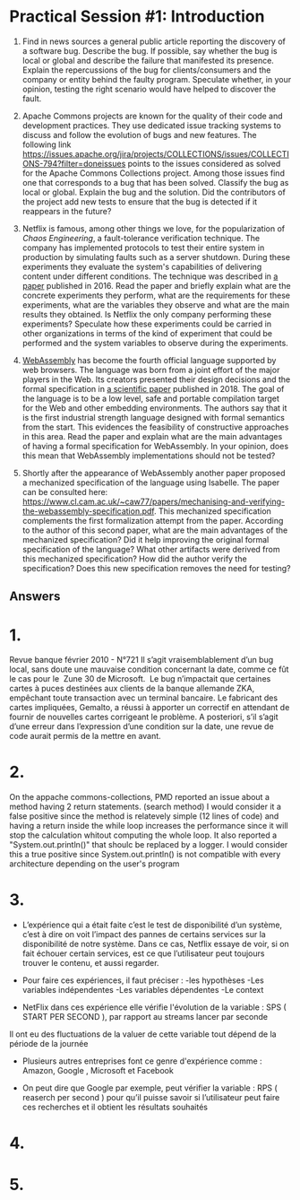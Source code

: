 # Practical Session #1: Introduction

1. Find in news sources a general public article reporting the discovery of a software bug. Describe the bug. If possible, say whether the bug is local or global and describe the failure that manifested its presence. Explain the repercussions of the bug for clients/consumers and the company or entity behind the faulty program. Speculate whether, in your opinion, testing the right scenario would have helped to discover the fault.

2. Apache Commons projects are known for the quality of their code and development practices. They use dedicated issue tracking systems to discuss and follow the evolution of bugs and new features. The following link https://issues.apache.org/jira/projects/COLLECTIONS/issues/COLLECTIONS-794?filter=doneissues points to the issues considered as solved for the Apache Commons Collections project. Among those issues find one that corresponds to a bug that has been solved. Classify the bug as local or global. Explain the bug and the solution. Did the contributors of the project add new tests to ensure that the bug is detected if it reappears in the future?

3. Netflix is famous, among other things we love, for the popularization of *Chaos Engineering*, a fault-tolerance verification technique. The company has implemented protocols to test their entire system in production by simulating faults such as a server shutdown. During these experiments they evaluate the system's capabilities of delivering content under different conditions. The technique was described in [a paper](https://arxiv.org/ftp/arxiv/papers/1702/1702.05843.pdf) published in 2016. Read the paper and briefly explain what are the concrete experiments they perform, what are the requirements for these experiments, what are the variables they observe and what are the main results they obtained. Is Netflix the only company performing these experiments? Speculate how these experiments could be carried in other organizations in terms of the kind of experiment that could be performed and the system variables to observe during the experiments.

4. [WebAssembly](https://webassembly.org/) has become the fourth official language supported by web browsers. The language was born from a joint effort of the major players in the Web. Its creators presented their design decisions and the formal specification in [a scientific paper](https://people.mpi-sws.org/~rossberg/papers/Haas,%20Rossberg,%20Schuff,%20Titzer,%20Gohman,%20Wagner,%20Zakai,%20Bastien,%20Holman%20-%20Bringing%20the%20Web%20up%20to%20Speed%20with%20WebAssembly.pdf) published in 2018. The goal of the language is to be a low level, safe and portable compilation target for the Web and other embedding environments. The authors say that it is the first industrial strength language designed with formal semantics from the start. This evidences the feasibility of constructive approaches in this area. Read the paper and explain what are the main advantages of having a formal specification for WebAssembly. In your opinion, does this mean that WebAssembly implementations should not be tested? 

5.  Shortly after the appearance of WebAssembly another paper proposed a mechanized specification of the language using Isabelle. The paper can be consulted here: https://www.cl.cam.ac.uk/~caw77/papers/mechanising-and-verifying-the-webassembly-specification.pdf. This mechanized specification complements the first formalization attempt from the paper. According to the author of this second paper, what are the main advantages of the mechanized specification? Did it help improving the original formal specification of the language? What other artifacts were derived from this mechanized specification? How did the author verify the specification? Does this new specification removes the need for testing?

## Answers

# 1.
Revue banque février 2010 - N°721
Il s’agit vraisemblablement d’un bug local, sans doute une mauvaise condition concernant la date, comme ce fût le cas pour le  Zune 30 de Microsoft. 
Le bug n’impactait que certaines cartes à puces destinées aux clients de la banque allemande ZKA, empêchant toute transaction avec un terminal bancaire.
Le fabricant des cartes impliquées, Gemalto, a réussi à apporter un correctif en attendant de fournir de nouvelles cartes corrigeant le problème.
A posteriori, s’il s’agit d’une erreur dans l’expression d’une condition sur la date, une revue de code aurait permis de la mettre en avant.

# 2.
On the appache commons-collections, PMD reported an issue about a method having 2 return statements. (search method) I would consider it a false positive since the method is relatevely simple (12 lines of code) and having a return inside the while loop increases the performance since it will stop the calculation whitout computing the whole loop. It also reported a "System.out.println()" that shoulc be replaced by a logger. I would consider this a true positive since System.out.println() is not compatible with every architecture depending on the user's program
# 3.
- L’expérience qui a était faite c’est le test de disponibilité d’un système, c’est à dire on voit l’impact
  des pannes de certains services sur la disponibilité de notre système.
  Dans ce cas, Netflix essaye de voir, si on fait échouer certain services, est ce que l’utilisateur peut toujours trouver le contenu, et aussi regarder.

- Pour faire ces expériences, il faut préciser :
 -les hypothèses
 -Les variables indépendentes
 -Les variables dépendentes
 -Le context

- NetFlix dans ces expérience elle vérifie l'évolution de la variable :
  SPS ( START PER SECOND ), par rapport au streams lancer par seconde

Il ont eu des fluctuations de la valuer de cette variable tout dépend de la période de la journée

- Plusieurs autres entreprises font ce genre d'expérience comme :
  Amazon, Google , Microsoft et Facebook

- On peut dire que Google par exemple, peut vérifier la variable : RPS ( reaserch per second )
  pour qu’il puisse savoir si l’utilisateur peut faire ces recherches et il obtient les résultats souhaités

# 4.
# 5.

